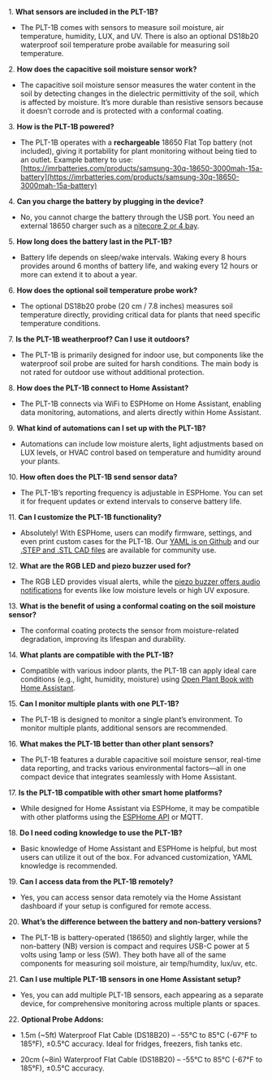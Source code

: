 1\. **What sensors are included in the PLT-1B?**

* The PLT-1B comes with sensors to measure soil moisture, air temperature, humidity, LUX, and UV. There is also an optional DS18b20 waterproof soil temperature probe available for measuring soil temperature.

2\. **How does the capacitive soil moisture sensor work?**

* The capacitive soil moisture sensor measures the water content in the soil by detecting changes in the dielectric permittivity of the soil, which is affected by moisture. It’s more durable than resistive sensors because it doesn’t corrode and is protected with a conformal coating.

3\. **How is the PLT-1B powered?**

* The PLT-1B operates with a **rechargeable** 18650 Flat Top battery (not included), giving it portability for plant monitoring without being tied to an outlet. Example battery to use: [https://imrbatteries.com/products/samsung-30q-18650-3000mah-15a-battery](https://imrbatteries.com/products/samsung-30q-18650-3000mah-15a-battery)

4\. **Can you charge the battery by plugging in the device?**

* No, you cannot charge the battery through the USB port. You need an external 18650 charger such as a <a href="https://imrbatteries.com/products/nitecore-sc2-2-channel-battery-charger" target="_blank" rel="noreferrer nofollow noopener">nitecore 2 or 4 bay</a>.

5\. **How long does the battery last in the PLT-1B?**

* Battery life depends on sleep/wake intervals. Waking every 8 hours provides around 6 months of battery life, and waking every 12 hours or more can extend it to about a year.

6\. **How does the optional soil temperature probe work?**

* The optional DS18b20 probe (20 cm / 7.8 inches) measures soil temperature directly, providing critical data for plants that need specific temperature conditions.

7\. **Is the PLT-1B weatherproof? Can I use it outdoors?**

* The PLT-1B is primarily designed for indoor use, but components like the waterproof soil probe are suited for harsh conditions. The main body is not rated for outdoor use without additional protection.

8\. **How does the PLT-1B connect to Home Assistant?**

* The PLT-1B connects via WiFi to ESPHome on Home Assistant, enabling data monitoring, automations, and alerts directly within Home Assistant.

9\. **What kind of automations can I set up with the PLT-1B?**

* Automations can include low moisture alerts, light adjustments based on LUX levels, or HVAC control based on temperature and humidity around your plants.

10\. **How often does the PLT-1B send sensor data?**

* The PLT-1B’s reporting frequency is adjustable in ESPHome. You can set it for frequent updates or extend intervals to conserve battery life.

11\. **Can I customize the PLT-1B functionality?**

* Absolutely! With ESPHome, users can modify firmware, settings, and even print custom cases for the PLT-1B. Our <a href="https://github.com/ApolloAutomation/PLT-1" target="_blank" rel="noreferrer nofollow noopener">YAML is on Github</a> and our <a href="https://www.printables.com/@Apollo_1187039" target="_blank" rel="noreferrer nofollow noopener">.STEP and .STL CAD files</a> are available for community use.

12\. **What are the RGB LED and piezo buzzer used for?**

* The RGB LED provides visual alerts, while the <a href="https://wiki.apolloautomation.com/products/general/piezo/" title="Click here to go to the piezo buzzer wiki tutorial" target="_blank" rel="noreferrer nofollow noopener">piezo buzzer offers audio notifications</a> for events like low moisture levels or high UV exposure.

13\. **What is the benefit of using a conformal coating on the soil moisture sensor?**

* The conformal coating protects the sensor from moisture-related degradation, improving its lifespan and durability.

14\. **What plants are compatible with the PLT-1B?**

* Compatible with various indoor plants, the PLT-1B can apply ideal care conditions (e.g., light, humidity, moisture) using <a href="https://github.com/Olen/home-assistant-openplantbook" target="_blank" rel="noreferrer nofollow noopener">Open Plant Book with Home Assistant</a>.

15\. **Can I monitor multiple plants with one PLT-1B?**

* The PLT-1B is designed to monitor a single plant’s environment. To monitor multiple plants, additional sensors are recommended.

16\. **What makes the PLT-1B better than other plant sensors?**

* The PLT-1B features a durable capacitive soil moisture sensor, real-time data reporting, and tracks various environmental factors—all in one compact device that integrates seamlessly with Home Assistant.

17\. **Is the PLT-1B compatible with other smart home platforms?**

* While designed for Home Assistant via ESPHome, it may be compatible with other platforms using the <a href="https://esphome.io/components/api.html" target="_blank" rel="noreferrer nofollow noopener">ESPHome API</a> or MQTT.

18\. **Do I need coding knowledge to use the PLT-1B?**

* Basic knowledge of Home Assistant and ESPHome is helpful, but most users can utilize it out of the box. For advanced customization, YAML knowledge is recommended.

19\. **Can I access data from the PLT-1B remotely?**

* Yes, you can access sensor data remotely via the Home Assistant dashboard if your setup is configured for remote access.

20\. **What’s the difference between the battery and non-battery versions?**

* The PLT-1B is battery-operated (18650) and slightly larger, while the non-battery (NB) version is compact and requires USB-C power at 5 volts using 1amp or less (5W). They both have all of the same components for measuring soil moisture, air temp/humdity, lux/uv, etc.

21\. **Can I use multiple PLT-1B sensors in one Home Assistant setup?**

* Yes, you can add multiple PLT-1B sensors, each appearing as a separate device, for comprehensive monitoring across multiple plants or spaces.

22\. **Optional Probe Addons:**

* 1\.5m (~5ft) Waterproof Flat Cable (DS18B20) – -55°C to 85°C (-67°F to 185°F), ±0.5°C accuracy. Ideal for fridges, freezers, fish tanks etc.

* 20cm (~8in) Waterproof Flat Cable (DS18B20) – -55°C to 85°C (-67°F to 185°F), ±0.5°C accuracy.